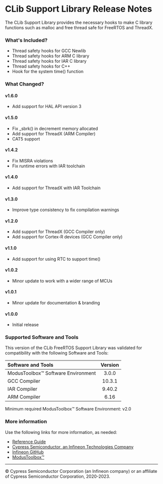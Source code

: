 # CLib Support Library Release Notes
The CLib Support Library provides the necessary hooks to make C library functions such as malloc and free thread safe for FreeRTOS and ThreadX.

### What's Included?
* Thread safety hooks for GCC Newlib
* Thread safety hooks for ARM C library
* Thread safety hooks for IAR C library
* Thread safety hooks for C++
* Hook for the system time() function

### What Changed?
#### v1.6.0
* Add support for HAL API version 3
#### v1.5.0
* Fix _sbrk() in decrement memory allocated
* Add support for ThreadX (ARM Compiler)
* CAT5 support
#### v1.4.2
* Fix MISRA violations
* Fix runtime errors with IAR toolchain
#### v1.4.0
* Add support for ThreadX with IAR Toolchain
#### v1.3.0
* Improve type consistency to fix compilation warnings
#### v1.2.0
* Add support for ThreadX (GCC Compiler only)
* Add support for Cortex-R devices (GCC Compiler only)
#### v1.1.0
* Add support for using RTC to support time()
#### v1.0.2
* Minor update to work with a wider range of MCUs
#### v1.0.1
* Minor update for documentation & branding
#### v1.0.0
* Initial release

### Supported Software and Tools
This version of the CLib FreeRTOS Support Library was validated for compatibility with the following Software and Tools:

| Software and Tools                        | Version |
| :---                                      | :----:  |
| ModusToolbox™ Software Environment        | 3.0.0   |
| GCC Compiler                              | 10.3.1  |
| IAR Compiler                              | 9.40.2  |
| ARM Compiler                              | 6.16    |

Minimum required ModusToolbox™ Software Environment: v2.0

### More information
Use the following links for more information, as needed:
* [Reference Guide](https://infineon.github.io/clib-support/html/index.html)
* [Cypress Semiconductor, an Infineon Technologies Company](http://www.cypress.com)
* [Infineon GitHub](https://github.com/infineon)
* [ModusToolbox™](https://www.cypress.com/products/modustoolbox-software-environment)

---
© Cypress Semiconductor Corporation (an Infineon company) or an affiliate of Cypress Semiconductor Corporation, 2020-2023.
